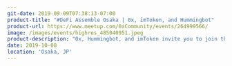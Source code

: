 ```yaml
---
git-date: 2019-09-09T07:38:13-07:00
product-title: "#DeFi Assemble Osaka | 0x, imToken, and Hummingbot"
product-url: https://www.meetup.com/0xCommunity/events/264999566/
image: /images/events/highres_485040951.jpeg
product-description: "0x, Hummingbot, and imToken invite you to join this super team of DeFi projects for an evening of engaging discussion and networking."  
date: 2019-10-08
location: 'Osaka, JP'
---
```

